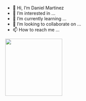 - 👋 Hi, I’m Daniel Martinez
- 👀 I’m interested in ...
- 🌱 I’m currently learning ...
- 💞️ I’m looking to collaborate on ...
- 📫 How to reach me ...

<div align="left">
<div>
    <a href="https://github.com/danmaelk8ng">
    <img height="180em" src="https://github-readme-stats.vercel.app/api/top-langs/?username=danmaelk8ng&layout=compact&langs_count=7&theme=gotham"/>
</div> 
</div>

<!---
danmaelk8ng/danmaelk8ng is a ✨ special ✨ repository because its `README.md` (this file) appears on your GitHub profile.
You can click the Preview link to take a look at your changes.
--->
